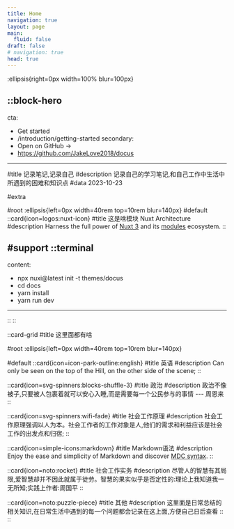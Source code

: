 ```yaml
---
title: Home
navigation: true
layout: page
main:
  fluid: false
draft: false
# navigation: true
head: true
---
```

<!-- bg color -->
:ellipsis{right=0px width=100% blur=100px}

::block-hero
---
cta:
  - Get started
  - /introduction/getting-started
secondary:
  - Open on GitHub →
  - https://github.com/JakeLove2018/docus
---

#title
记录笔记,记录自己
#description
记录自己的学习笔记,和自己工作中生活中所遇到的困难和知识点
#data
2023-10-23

#extra



#root
:ellipsis{left=0px width=40rem top=10rem blur=140px}
#default
  ::card{icon=logos:nuxt-icon}
  #title
  这是啥模块
  Nuxt Architecture
  #description
  Harness the full power of [Nuxt 3](https://v3.nuxtjs.org) and its [modules](https://modules.nuxtjs.org) ecosystem.
  ::



#support
  ::terminal
  ---
  content:
  - npx nuxi@latest init -t themes/docus
  - cd docs
  - yarn install
  - yarn run dev
  ---
  ::
::

::card-grid
#title
这里面都有啥

#root
:ellipsis{left=0px width=40rem top=10rem blur=140px}

#default
  ::card{icon=icon-park-outline:english}
  #title
  英语
  #description
  Can only be seen on the top of the Hill, on the other side of the scene;
  ::

  ::card{icon=svg-spinners:blocks-shuffle-3}
  #title
  政治
  #description
  政治不像被子,只要被人包裹着就可以安心入睡,而是需要每一个公民参与的事情 --- 周恩来
  ::

  ::card{icon=svg-spinners:wifi-fade}
  #title
  社会工作原理
  #description
  社会工作原理强调以人为本。社会工作者的工作对象是人,他们的需求和利益应该是社会工作的出发点和归宿;
  ::

  ::card{icon=simple-icons:markdown}
  #title
  Markdown语法
  #description
  Enjoy the ease and simplicity of Markdown and discover [MDC syntax](https://content.nuxtjs.org/guide/writing/mdc).
  ::

  ::card{icon=noto:rocket}
  #title
  社会工作实务
  #description
  尽管人的智慧有其局限,爱智慧却并不因此就属于徒劳。智慧的果实似乎是否定性的:理论上我知道我一无所知;实践上作者:周国平
  ::

  ::card{icon=noto:puzzle-piece}
  #title
  其他
  #description
  这里面是日常总结的相关知识,在日常生活中遇到的每一个问题都会记录在这上面,方便自己日后查看
  ::
::







